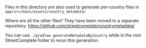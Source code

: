 Files in this directory are also used to generate per-country files in `app/src/main/assets/country_metadata/`

Where are all the other files? They have been moved to a separate repository: https://github.com/streetcomplete/countrymetadata/

You can use `./gradlew generateMetadataByCountry` while in the root StreetComplete folder to rerun this generation.
